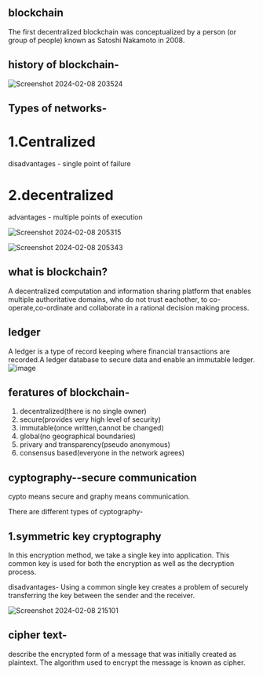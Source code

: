## blockchain

The first decentralized blockchain was conceptualized by a person (or group of people) known as Satoshi Nakamoto in 2008.

## history of blockchain-

![Screenshot 2024-02-08 203524](https://github.com/Riyatomar14/blockchain/assets/143107173/a465db94-6530-4d76-b3a5-c22baa83ef9f)

## Types of networks-

# 1.Centralized

disadvantages - single point of failure

# 2.decentralized

advantages - multiple points of execution 

![Screenshot 2024-02-08 205315](https://github.com/Riyatomar14/blockchain/assets/143107173/18cce2a2-2801-461e-a2d5-5f2d665604fb)

![Screenshot 2024-02-08 205343](https://github.com/Riyatomar14/blockchain/assets/143107173/4dfc60e6-6bfb-4b1a-9c3e-57ce8d76e4f4)

## what is blockchain?

A decentralized computation and information sharing platform that enables multiple authoritative domains, who do not trust eachother, to co-operate,co-ordinate and collaborate in a rational decision making process.

## ledger

A ledger is a type of record keeping where financial transactions are recorded.A ledger database to secure data and enable an immutable ledger.
![image](https://github.com/Riyatomar14/blockchain/assets/143107173/35bda7cb-8325-4fad-9d71-8eb73eaf668d)

## feratures of blockchain-

1. decentralized(there is no single owner)
2. secure(provides very high level of security)
3. immutable(once written,cannot be changed)
4. global(no geographical boundaries)
5. privary and transparency(pseudo anonymous)
6. consensus based(everyone in the network agrees)

## cyptography--secure communication

cypto means secure and graphy means communication. 

There are different types of cyptography-

## 1.symmetric key cryptography

 In this encryption method, we take a single key into application. This common key is used for both the encryption as well as the decryption process. 

 disadvantages-  Using a common single key creates a problem of securely transferring the key between the sender and the receiver.
 
![Screenshot 2024-02-08 215101](https://github.com/Riyatomar14/blockchain/assets/143107173/0eb4cff4-4f82-4bdf-a7cf-2fab3bfd47f3)

## cipher text-

describe the encrypted form of a message that was initially created as plaintext. The algorithm used to encrypt the message is known as cipher. 










